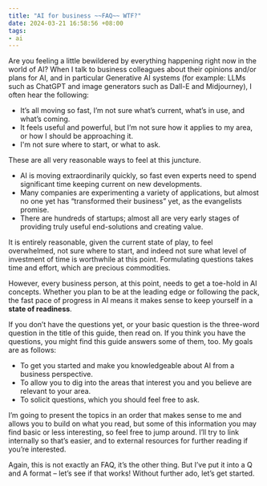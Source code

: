 ```yaml
---
title: "AI for business ~~FAQ~~ WTF?"
date: 2024-03-21 16:58:56 +08:00
tags:
- ai
---
```


Are you feeling a little bewildered by everything happening right now in the world of AI? When I talk to business colleagues about their opinions and/or plans for AI, and in particular Generative AI systems (for example: LLMs such as ChatGPT and image generators such as Dall-E and Midjourney), I often hear the following:

* It’s all moving so fast, I’m not sure what’s current, what’s in use, and what’s coming.
* It feels useful and powerful, but I’m not sure how it applies to my area, or how I should be approaching it.
* I'm not sure where to start, or what to ask.

These are all very reasonable ways to feel at this juncture.

* AI is moving extraordinarily quickly, so fast even experts need to spend significant time keeping current on new developments.
* Many companies are experimenting a variety of applications, but almost no one yet has “transformed their business” yet, as the evangelists promise.
* There are hundreds of startups; almost all are very early stages of providing truly useful end-solutions and creating value.

It is entirely reasonable, given the current state of play, to feel overwhelmed, not sure where to start, and indeed not sure what level of investment of time is worthwhile at this point. Formulating questions takes time and effort, which are precious commodities. 

However, every business person, at this point, needs to get a toe-hold in AI concepts. Whether you plan to be at the leading edge or following the pack, the fast pace of progress in AI means it makes sense to keep yourself in a **state of readiness**. 

If you don’t have the questions yet, or your basic question is the three-word question in the title of this guide, then read on. If you think you have the questions, you might find this guide answers some of them, too. My goals are as follows:

* To get you started and make you knowledgeable about AI from a business perspective.
* To allow you to dig into the areas that interest you and you believe are relevant to your area.
* To solicit questions, which you should feel free to ask. 

I’m going to present the topics in an order that makes sense to me and allows you to build on what you read, but some of this information you may find basic or less interesting, so feel free to jump around. I’ll try to link internally so that’s easier, and to external resources for further reading if you’re interested.

Again, this is not exactly an FAQ, it’s the other thing. But I’ve put it into a Q and A format – let’s see if that works! Without further ado, let’s get started.

